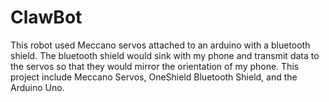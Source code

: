 # ClawBot
This robot used Meccano servos attached to an arduino with a bluetooth shield. The bluetooth shield would sink with my phone and transmit data to the servos so that they would mirror the orientation of my phone. This project include Meccano Servos, OneShield Bluetooth Shield, and the Arduino Uno.

